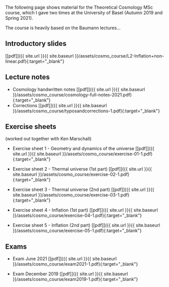 The following page shows material for the Theoretical Cosmology MSc course, which I gave two times at the University of Basel (Autumn 2019 and Spring 2021).

The course is heavily based on the Baumann lectures...

## Introductory slides
[[pdf]]({{ site.url }}{{ site.baseurl }}/assets/cosmo_course/L2-Inflation+non-linear.pdf){:target="_blank"}  

## Lecture notes

- Cosmology handwritten notes
[[pdf]]({{ site.url }}{{ site.baseurl }}/assets/cosmo_course/cosmology-full-notes-2021.pdf){:target="_blank"}  
- Corrections
[[pdf]]({{ site.url }}{{ site.baseurl }}/assets/cosmo_course/typosandcorrections-1.pdf){:target="_blank"}  

## Exercise sheets 
(worked out together with Ken Marschall)

- Exercise sheet 1 - Geometry and dynamics of the universe
[[pdf]]({{ site.url }}{{ site.baseurl }}/assets/cosmo_course/exercise-01-1.pdf){:target="_blank"}  
 
- Exercise sheet 2 - Thermal universe (1st part)
[[pdf]]({{ site.url }}{{ site.baseurl }}/assets/cosmo_course/exercise-02-1.pdf){:target="_blank"}  

- Exercise sheet 3 - Thermal universe (2nd part)
[[pdf]]({{ site.url }}{{ site.baseurl }}/assets/cosmo_course/exercise-03-1.pdf){:target="_blank"}  

- Exercise sheet 4 - Inflation (1st part)
[[pdf]]({{ site.url }}{{ site.baseurl }}/assets/cosmo_course/exercise-04-1.pdf){:target="_blank"}  

- Exercise sheet 5 - Inflation (2nd part)
[[pdf]]({{ site.url }}{{ site.baseurl }}/assets/cosmo_course/exercise-05-1.pdf){:target="_blank"}
  
## Exams


- Exam June 2021
[[pdf]]({{ site.url }}{{ site.baseurl }}/assets/cosmo_course/exam2021-1.pdf){:target="_blank"}  

- Exam December 2019
[[pdf]]({{ site.url }}{{ site.baseurl }}/assets/cosmo_course/exam2019-1.pdf){:target="_blank"}  